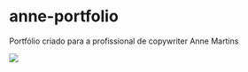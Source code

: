 # anne-portfolio
Portfólio criado para a profissional de copywriter Anne Martins

<img src="/img/layout_site.png">


